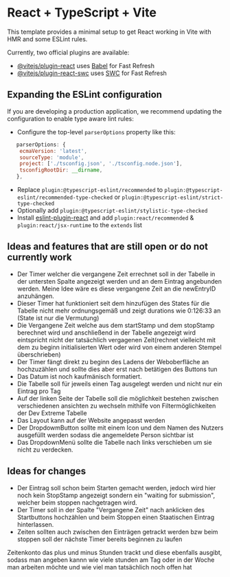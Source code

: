 # React + TypeScript + Vite

This template provides a minimal setup to get React working in Vite with HMR and some ESLint rules.

Currently, two official plugins are available:

- [@vitejs/plugin-react](https://github.com/vitejs/vite-plugin-react/blob/main/packages/plugin-react/README.md) uses [Babel](https://babeljs.io/) for Fast Refresh
- [@vitejs/plugin-react-swc](https://github.com/vitejs/vite-plugin-react-swc) uses [SWC](https://swc.rs/) for Fast Refresh

## Expanding the ESLint configuration

If you are developing a production application, we recommend updating the configuration to enable type aware lint rules:

- Configure the top-level `parserOptions` property like this:

```js
   parserOptions: {
    ecmaVersion: 'latest',
    sourceType: 'module',
    project: ['./tsconfig.json', './tsconfig.node.json'],
    tsconfigRootDir: __dirname,
   },
```

- Replace `plugin:@typescript-eslint/recommended` to `plugin:@typescript-eslint/recommended-type-checked` or `plugin:@typescript-eslint/strict-type-checked`
- Optionally add `plugin:@typescript-eslint/stylistic-type-checked`
- Install [eslint-plugin-react](https://github.com/jsx-eslint/eslint-plugin-react) and add `plugin:react/recommended` & `plugin:react/jsx-runtime` to the `extends` list


## Ideas and features that are still open or do not currently work

- Der Timer welcher die vergangene Zeit errechnet soll in der Tabelle in der untersten Spalte angezeigt werden und an dem Eintrag angebunden werden. Meine Idee wäre es diese vergangene Zeit an die newEntryID anzuhängen.
- Dieser Timer hat funktioniert seit dem hinzufügen des States für die Tabelle nicht mehr ordnungsgemäß und zeigt durations wie 0:126:33 an (State ist nur die Vermutung)
- Die Vergangene Zeit welche aus dem startStamp und dem stopStamp berechnet wird und anschließend in der Tabelle angezeigt wird eintspricht nicht der tatsächlich vergagenen Zeit(rechnet vielleicht mit dem zu beginn initialisierten Wert oder wird von einem anderen Stempel überschrieben)
- Der Timer fängt direkt zu beginn des Ladens der Weboberfläche an hochzuzählen und sollte dies aber erst nach betätigen des Buttons tun
- Das Datum ist noch kaufmänisch formatiert.
- Die Tabelle soll für jeweils einen Tag ausgelegt werden und nicht nur ein Eintrag pro Tag
- Auf der linken Seite der Tabelle soll die möglichkeit bestehen zwischen verschiedenen ansichten zu wechseln mithilfe von Filtermöglichkeiten der Dev Extreme Tabelle
- Das Layout kann auf der Website angepasst werden
- Der DropdowmButton sollte mit einem Icon und dem Namen des Nutzers ausgefüllt werden sodass die angemeldete Person sichtbar ist
- Das DropdownMenü sollte die Tabelle nach links verschieben um sie nicht zu verdecken.

## Ideas for changes
- Der Eintrag soll schon beim Starten gemacht werden, jedoch wird hier noch kein StopStamp angezeigt sondern ein "waiting for submission", welcher beim stoppen nachgetragen wird. 
- Der Timer soll in der Spalte "Vergangene Zeit" nach anklicken des Startbuttons hochzählen und beim Stoppen einen Staatischen Eintrag hinterlassen. 
- Zeiten sollten auch zwischen den Einträgen getrackt werden bzw beim stoppen soll der nächste Timer bereits beginnen zu laufen
   

Zeitenkonto das plus und minus Stunden trackt und diese ebenfalls ausgibt, sodass man angeben kannn wie viele stunden am Tag oder in der Woche man arbeiten möchte und wie viel man tatsächlich noch offen hat